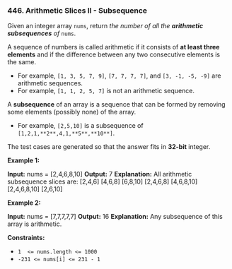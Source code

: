 ### 446\. Arithmetic Slices II - Subsequence

Given an integer array `nums`, return _the number of all the **arithmetic subsequences** of_ `nums`.

A sequence of numbers is called arithmetic if it consists of **at least three elements** and if the difference between any two consecutive elements is the same.

*   For example, `[1, 3, 5, 7, 9]`, `[7, 7, 7, 7]`, and `[3, -1, -5, -9]` are arithmetic sequences.
*   For example, `[1, 1, 2, 5, 7]` is not an arithmetic sequence.

A **subsequence** of an array is a sequence that can be formed by removing some elements (possibly none) of the array.

*   For example, `[2,5,10]` is a subsequence of `[1,2,1,**2**,4,1,**5**,**10**]`.

The test cases are generated so that the answer fits in **32-bit** integer.

**Example 1:**

**Input:** nums = \[2,4,6,8,10\]
**Output:** 7
**Explanation:** All arithmetic subsequence slices are:
\[2,4,6\]
\[4,6,8\]
\[6,8,10\]
\[2,4,6,8\]
\[4,6,8,10\]
\[2,4,6,8,10\]
\[2,6,10\]

**Example 2:**

**Input:** nums = \[7,7,7,7,7\]
**Output:** 16
**Explanation:** Any subsequence of this array is arithmetic.

**Constraints:**

*   `1  <= nums.length <= 1000`
*   `-231 <= nums[i] <= 231 - 1`
